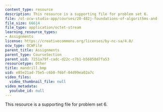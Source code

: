 ```yaml
---
content_type: resource
description: This resource is a supporting file for problem set 6.
file: /ol-ocw-studio-app/courses/20-482j-foundations-of-algorithms-and-computational-techniques-in-systems-biology-spring-2006/e85e21ad75e5c6b0f6bf04d99ea02a7c_mandrill.bmp
file_size: 66614
file_type: application/octet-stream
learning_resource_types:
- Assignments
license: https://creativecommons.org/licenses/by-nc-sa/4.0/
ocw_type: OCWFile
parent_title: Assignments
parent_type: CourseSection
parent_uid: 7251a79f-cadc-d22c-c7b1-b56858d7fa53
resourcetype: Other
title: mandrill.bmp
uid: e85e21ad-75e5-c6b0-f6bf-04d99ea02a7c
video_files:
  video_thumbnail_file: null
video_metadata:
  youtube_id: null
---
```

This resource is a supporting file for problem set 6.
